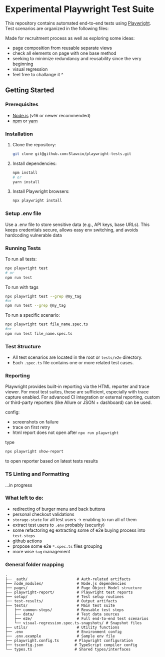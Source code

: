 # Experimental Playwright Test Suite

This repository contains automated end-to-end tests using [Playwright](https://playwright.dev/).  
Test scenarios are organized in the following files:

Made for recruitment process as well as exploring some ideas:
- page composition from reusable separate views
- check all elements on page with one base method
- seeking to minimize redundancy and reusability since the very beginning
- visual regression
- feel free to challange it ^

## Getting Started

### Prerequisites

- [Node.js](https://nodejs.org/) (v16 or newer recommended)
- [npm](https://www.npmjs.com/) or [yarn](https://yarnpkg.com/)

### Installation

1. Clone the repository:
   ```sh
   git clone git@github.com:Slawcio/playwright-tests.git
2. Install dependencies:
   ```sh
   npm install
   # or
   yarn install
   ```

3. Install Playwright browsers:
   ```sh
   npx playwright install
   ```
### Setup .env file

Use a .env file to store sensitive data (e.g., API keys, base URLs).
This keeps credentials secure, allows easy env switching, and avoids hardcoding vulnerable data

### Running Tests

To run all tests:
```sh
npx playwright test
# or
npm run test
```

To run with tags
```sh
npx playwright test --grep @my_tag
#or
npm run test --grep @my_tag
```

To run a specific scenario:
```sh
npx playwright test file_name.spec.ts
#or
npm run test file_name.spec.ts
```

### Test Structure

- All test scenarios are located in the root or `tests/e2e` directory.
- Each `.spec.ts` file contains one or more related test cases.

### Reporting

Playwright provides built-in reporting via the HTML reporter and trace viewer. For most test suites, these are sufficient, especially with trace capture enabled. For advanced CI integration or external reporting, custom or third-party reporters (like Allure or JSON + dashboard) can be used.

config:
- screenshots on failure
- trace on first retry
- html report does not open after `npx run playwright`

type
```sh
npx playwright show-report
``` 
to open reporter based on latest tests results

### TS Linting and Formatting

...in progress


### What left to do:

- redirecting of burger menu and back buttons
- personal checkout validations
- `storage-state` for all test users -> enabling to run all of them
- extract test users to `.env` probably (security)
- some refactoring eg extracting some of e2e buying process into `test.steps`
- github actions
- propose some e2e `*.spec.ts` files grouping
- more wise `tag` management

### General folder mapping
```text
.
├── _auth/                      # Auth-related artifacts
├── node_modules/               # Node.js dependencies
├── pages/                      # Page Object Model structure
├── playwright-report/          # Playwright test reports
├── setup/                      # Test setup routines
├── test-results/               # Output artifacts
├── tests/                      # Main test suite
│   ├── common-steps/           # Reusable test steps
│   ├── data/                   # Test data sources
│   ├── e2e/                    # Full end-to-end test scenarios
│   └── visual-regression.spec.ts-snapshots/ # Snapshot files
├── utils/                      # Utility functions
├── .env                        # Environment config
├── .env.example                # Sample env file
├── playwright.config.ts       # Playwright configuration
├── tsconfig.json              # TypeScript compiler config
└── types.ts                   # Shared types/interfaces
```
